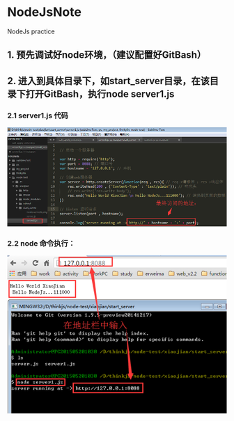# NodeJsNote
NodeJs practice

## 1. 预先调试好node环境，（建议配置好GitBash）
## 2. 进入到具体目录下，如start_server目录，在该目录下打开GitBash，执行node server1.js
###   2.1 server1.js 代码
![image](https://github.com/xiaojiandong/NodeJsNote/blob/master/day1/xiaojian/image/code-view.png)   
###   2.2 node 命令执行：
![image](https://github.com/xiaojiandong/NodeJsNote/blob/master/day1/xiaojian/image/node-server1.png)

